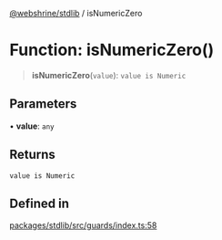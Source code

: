 [@webshrine/stdlib](../globals.md) / isNumericZero

# Function: isNumericZero()

> **isNumericZero**(`value`): `value is Numeric`

## Parameters

• **value**: `any`

## Returns

`value is Numeric`

## Defined in

[packages/stdlib/src/guards/index.ts:58](https://github.com/webshrine/webshrine/blob/8cedc3f2efca3108f17475a5ce8404715d0d24a5/packages/stdlib/src/guards/index.ts#L58)
